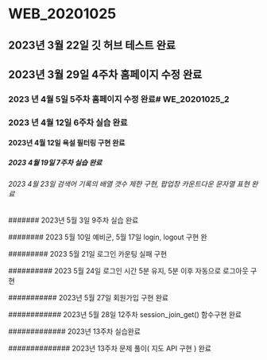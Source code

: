 # WEB_20201025

## 2023년 3월 22일 깃 허브 테스트 완료

## 2023년 3월 29일 4주차 홈페이지 수정 완료

### 2023 년 4월 5일 5주차 홈페이지 수정 완료# WE_20201025_2

### 2023 년 4월 12일 6주차 실습 완료

#### 2023년 4월 12일 욕설 필터링 구현 완료

##### 2023 4월 19일 7주차 실습 완료

###### 2023 4월 23일 검색어 기록의 배열 갯수 제한 구현, 팝업창 카운트다운 문자열 표현 완료

####### 2023년 5월 3일 9주차 실습 완료

######## 2023 5월 10일 예비군, 5월 17일 login, logout 구현 완

######### 2023 5월 21일 로그인 카운팅 실패 구현

########## 2023 5월 24일 로그인 시간 5분 유지,
5분 이후 자동으로 로그아웃 구현

########### 2023년 5월 27일 회원가입 구현 완료

############ 2023년 5월 28일 12주차 session_join_get() 함수구현 완료

############# 2023년 13주차 실습완료

############## 2023년 13주차 문제 풀이( 지도 API 구현 ) 완료


